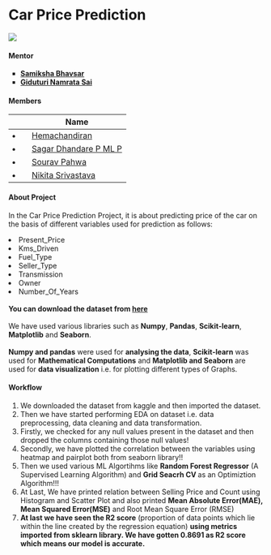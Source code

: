 # Car Price Prediction

<img src="http://www.vehiclemix.com/wp-content/uploads/2014/06/thinking_man.png">

#### Mentor
<ul type="square">
  <li><b><a href="https://www.linkedin.com/in/samiksha-bhavsar-33837417a/">Samiksha Bhavsar</a></b><br></li>
  <li><b><a href="https://www.linkedin.com/in/giduturi-namrata-0898991b1/">Giduturi Namrata Sai</a></b></li>
</ul>

#### Members

||Name|
|-|-|
|<li>|<a href="https://www.linkedin.com/in/hemachandiran-t-081836171/">Hemachandiran</a>|
|<li>|<a href="https://www.linkedin.com/in/sagar-dhandare-a401271a3/">Sagar Dhandare P ML P</a>|
|<li>|<a href="https://www.linkedin.com/in/sourav-pahwa-93b4041b6/">Sourav Pahwa</a>|
|<li>|<a href="https://www.linkedin.com/in/nikita-srivastava-0738bb162/">Nikita Srivastava</a>|


#### About Project 
In the Car Price Prediction Project, it is about predicting price of the car on the basis of different variables used for prediction as follows:

<li>Present_Price</li>
<li>Kms_Driven</li>
<li>Fuel_Type</li>
<li>Seller_Type</li>
<li>Transmission</li>
<li>Owner</li>
<li>Number_Of_Years</li>

<br>
<b>You can download the dataset from <a href="https://www.kaggle.com/nehalbirla/vehicle-dataset-from-cardekho?select=car+data.csv">here</a></b>
<br><br>
We have used various libraries such as <b>Numpy</b>, <b>Pandas</b>, <b>Scikit-learn</b>, <b>Matplotlib</b> and <b>Seaborn</b>. 
<br><br>
<b>Numpy and pandas</b> were used for <b>analysing the data</b>, <b>Scikit-learn</b> was used for <b>Mathematical Computations</b> and <b>Matplotlib and Seaborn</b> are used for <b>data visualization</b> i.e. for plotting different types of Graphs.

#### Workflow

<ol>
  <li> We downloaded the dataset from kaggle and then imported the dataset.</li>
  <li>Then we have started performing EDA on dataset i.e. data preprocessing, data cleaning and data transformation.</li>
  <li>Firstly, we checked for any null values present in the dataset and then dropped the columns containing those null values!</li>
  <li>Secondly, we have plotted the correlation between the variables using heatmap and pairplot both from seaborn library!!</li>
  <li>Then we used various ML Algortihms like <b>Random Forest Regressor</b> (A Supervised Learning Algorithm) and <b>Grid Seacrh CV </b>as an Optimiztion Algorithm!!!</li>
  <li>At Last, We have printed relation between Selling Price and Count using Histogram and Scatter Plot and also printed <b>Mean Absolute Error(MAE), Mean Squared Error(MSE)</b> and </b>Root Mean Square Error (RMSE)</b></li>
  <li><b>At last we have seen the R2 score</b> (proportion of data points which lie within the line created by the regression equation) <b>using metrics imported from sklearn library. We have gotten 0.8691 as R2 score which means our model is accurate.</b></li>

</ol>
